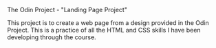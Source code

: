 The Odin Project - "Landing Page Project"

This project is to create a web page from a design provided in the Odin Project. This is a practice of all the HTML and CSS skills I have been developing through the course.